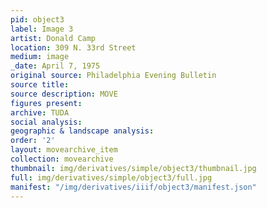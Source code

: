 ```yaml
---
pid: object3
label: Image 3
artist: Donald Camp
location: 309 N. 33rd Street
medium: image
_date: April 7, 1975
original source: Philadelphia Evening Bulletin
source title: 
source description: MOVE
figures present: 
archive: TUDA
social analysis: 
geographic & landscape analysis: 
order: '2'
layout: movearchive_item
collection: movearchive
thumbnail: img/derivatives/simple/object3/thumbnail.jpg
full: img/derivatives/simple/object3/full.jpg
manifest: "/img/derivatives/iiif/object3/manifest.json"
---
```

